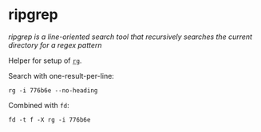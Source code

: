 ripgrep
===========

_ripgrep is a line-oriented search tool that recursively searches the current directory for a regex pattern_

Helper for setup of [`rg`](https://github.com/BurntSushi/ripgrep).

Search with one-result-per-line:

    rg -i 776b6e --no-heading

Combined with `fd`:

    fd -t f -X rg -i 776b6e
